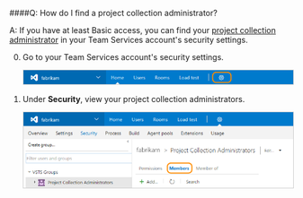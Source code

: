 ####Q:	How do I find a project collection administrator?

A: If you have at least Basic access, 
you can find your [project collection administrator](../setup-admin/add-administrator-tfs.md#project-collection) 
in your Team Services account's security settings.

0.	Go to your Team Services account's security settings. 

	<img alt="Click gear button, Security" src="./_img/account-settings-new-ui.png" style="border: 1px solid #CCCCCC" />

0.	Under **Security**, view your project collection administrators.

	<img alt="Go to Project Collection Administrators, Members" src="./_img/collection-manage-security-groups-new-ui.png" style="border: 1px solid #CCCCCC" />

